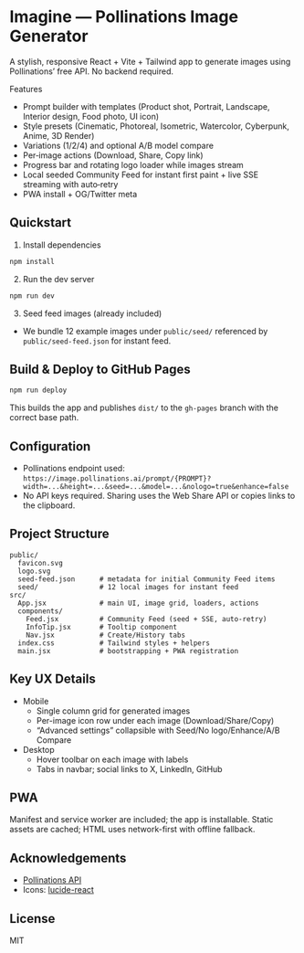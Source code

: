 # Imagine — Pollinations Image Generator

A stylish, responsive React + Vite + Tailwind app to generate images using Pollinations’ free API. No backend required.

Features
- Prompt builder with templates (Product shot, Portrait, Landscape, Interior design, Food photo, UI icon)
- Style presets (Cinematic, Photoreal, Isometric, Watercolor, Cyberpunk, Anime, 3D Render)
- Variations (1/2/4) and optional A/B model compare
- Per‑image actions (Download, Share, Copy link)
- Progress bar and rotating logo loader while images stream
- Local seeded Community Feed for instant first paint + live SSE streaming with auto‑retry
- PWA install + OG/Twitter meta

## Quickstart
1) Install dependencies
```bash
npm install
```

2) Run the dev server
```bash
npm run dev
```

3) Seed feed images (already included)
- We bundle 12 example images under `public/seed/` referenced by `public/seed-feed.json` for instant feed.

## Build & Deploy to GitHub Pages
```bash
npm run deploy
```
This builds the app and publishes `dist/` to the `gh-pages` branch with the correct base path.

## Configuration
- Pollinations endpoint used:
  `https://image.pollinations.ai/prompt/{PROMPT}?width=...&height=...&seed=...&model=...&nologo=true&enhance=false`
- No API keys required. Sharing uses the Web Share API or copies links to the clipboard.

## Project Structure
```
public/
  favicon.svg
  logo.svg
  seed-feed.json      # metadata for initial Community Feed items
  seed/               # 12 local images for instant feed
src/
  App.jsx             # main UI, image grid, loaders, actions
  components/
    Feed.jsx          # Community Feed (seed + SSE, auto-retry)
    InfoTip.jsx       # Tooltip component
    Nav.jsx           # Create/History tabs
  index.css           # Tailwind styles + helpers
  main.jsx            # bootstrapping + PWA registration
```

## Key UX Details
- Mobile
  - Single column grid for generated images
  - Per-image icon row under each image (Download/Share/Copy)
  - “Advanced settings” collapsible with Seed/No logo/Enhance/A/B Compare
- Desktop
  - Hover toolbar on each image with labels
  - Tabs in navbar; social links to X, LinkedIn, GitHub

## PWA
Manifest and service worker are included; the app is installable. Static assets are cached; HTML uses network-first with offline fallback.

## Acknowledgements
- [Pollinations API](https://github.com/pollinations/pollinations/blob/master/APIDOCS.md)
- Icons: [lucide-react](https://github.com/lucide-icons/lucide)

## License
MIT
